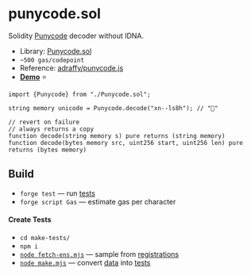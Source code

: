 # punycode.sol

Solidity [Punycode](https://datatracker.ietf.org/doc/html/rfc3492) decoder without IDNA.

* Library: [Punycode.sol](./src/Punycode.sol)
* `~500 gas/codepoint`
* Reference: [adraffy/punycode.js](https://github.com/adraffy/punycode.js/)
* [**Demo**](https://adraffy.github.io/punycode.sol/test/demo.html) ⭐


```solidity
import {Punycode} from "./Punycode.sol";

string memory unicode = Punycode.decode("xn--ls8h"); // "💩"

// revert on failure
// always returns a copy
function decode(string memory s) pure returns (string memory)
function decode(bytes memory src, uint256 start, uint256 len) pure returns (bytes memory)
```

## Build

* `forge test` — run [tests](./test/)
* `forge script Gas` — estimate gas per character

#### Create Tests
* `cd make-tests/`
* `npm i`
* [`node fetch-ens.mjs`](./make-tests/fetch-ens.mjs) — sample from [registrations](https://github.com/adraffy/ens-labels/)
* [`node make.mjs`](./make-tests/make.mjs) — convert [data](./test/data/) into [tests](./test/)